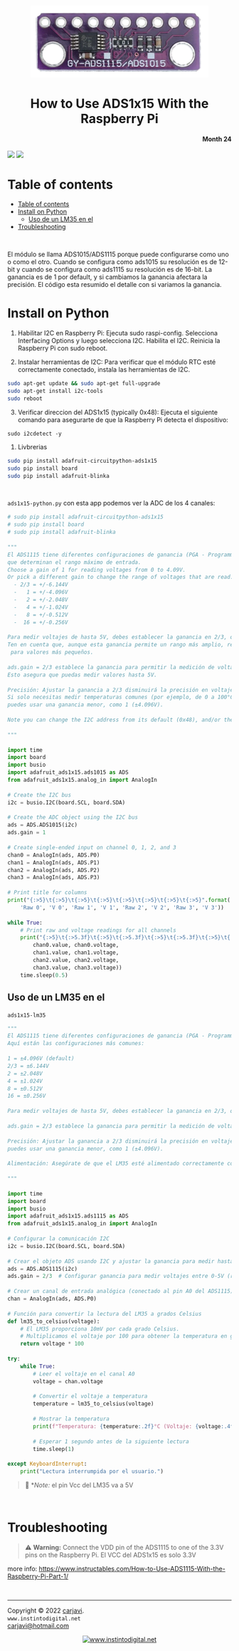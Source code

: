 <p align="center"><img src="./img/ads1x15.png" width="400"   alt=" " /></p>
<h1 align="center">How to Use ADS1x15 With the Raspberry Pi</h1> 
<h4 align="right">Month 24</h4>

<img src="https://img.shields.io/badge/OS-Linux%20GNU-yellowgreen">
<img src="https://img.shields.io/badge/Hardware-Raspberry%20ver%204-red">


<br>

# Table of contents
- [Table of contents](#table-of-contents)
- [Install on Python](#install-on-python)
  - [Uso de un LM35 en el](#uso-de-un-lm35-en-el)
- [Troubleshooting](#troubleshooting)

<br>

El módulo se llama ADS1015/ADS1115 porque puede configurarse como uno o como el otro. Cuando se configura como ads1015 su resolución es de 12-bit y cuando se configura como ads1115 su resolución es de 16-bit. La ganancia es de 1 por default, y si cambiamos la ganancia afectara la precisión. El código esta resumido el detalle con si variamos la ganancia. 


# Install on Python
1. Habilitar I2C en Raspberry Pi:
Ejecuta sudo raspi-config. Selecciona Interfacing Options y luego selecciona I2C. Habilita el I2C. Reinicia la Raspberry Pi con sudo reboot.

2. Instalar herramientas de I2C:
Para verificar que el módulo RTC esté correctamente conectado, instala las herramientas de I2C.
```bash
sudo apt-get update && sudo apt-get full-upgrade
sudo apt-get install i2c-tools
sudo reboot
```
3. Verificar direccion del ADS1x15 (typically 0x48):
Ejecuta el siguiente comando para asegurarte de que la Raspberry Pi detecta el dispositivo:
```
sudo i2cdetect -y 
```

1. Livbrerias 
```bash
sudo pip install adafruit-circuitpython-ads1x15
sudo pip install board
sudo pip install adafruit-blinka
```
<br>

```ads1x15-python.py``` con esta app podemos ver la ADC de los 4 canales:
```python
# sudo pip install adafruit-circuitpython-ads1x15
# sudo pip install board
# sudo pip install adafruit-blinka

"""
El ADS1115 tiene diferentes configuraciones de ganancia (PGA - Programmable Gain Amplifier) 
que determinan el rango máximo de entrada. 
Choose a gain of 1 for reading voltages from 0 to 4.09V.
Or pick a different gain to change the range of voltages that are read:
  - 2/3 = +/-6.144V
  -   1 = +/-4.096V
  -   2 = +/-2.048V
  -   4 = +/-1.024V
  -   8 = +/-0.512V
  -  16 = +/-0.256V

Para medir voltajes de hasta 5V, debes establecer la ganancia en 2/3, que te permitirá medir hasta ±6.144V. 
Ten en cuenta que, aunque esta ganancia permite un rango más amplio, reduce la resolución efectiva del ADC
 para valores más pequeños.

ads.gain = 2/3 establece la ganancia para permitir la medición de voltajes hasta ±6.144V. 
Esto asegura que puedas medir valores hasta 5V.

Precisión: Ajustar la ganancia a 2/3 disminuirá la precisión en voltajes más bajos. 
Si solo necesitas medir temperaturas comunes (por ejemplo, de 0 a 100°C), 
puedes usar una ganancia menor, como 1 (±4.096V).

Note you can change the I2C address from its default (0x48), and/or the I2C

"""

import time
import board
import busio
import adafruit_ads1x15.ads1015 as ADS
from adafruit_ads1x15.analog_in import AnalogIn

# Create the I2C bus
i2c = busio.I2C(board.SCL, board.SDA)

# Create the ADC object using the I2C bus
ads = ADS.ADS1015(i2c)
ads.gain = 1

# Create single-ended input on channel 0, 1, 2, and 3
chan0 = AnalogIn(ads, ADS.P0)
chan1 = AnalogIn(ads, ADS.P1)
chan2 = AnalogIn(ads, ADS.P2)
chan3 = AnalogIn(ads, ADS.P3)

# Print title for columns
print("{:>5}\t{:>5}\t{:>5}\t{:>5}\t{:>5}\t{:>5}\t{:>5}\t{:>5}".format(
    'Raw 0', 'V 0', 'Raw 1', 'V 1', 'Raw 2', 'V 2', 'Raw 3', 'V 3'))

while True:
    # Print raw and voltage readings for all channels
    print("{:>5}\t{:>5.3f}\t{:>5}\t{:>5.3f}\t{:>5}\t{:>5.3f}\t{:>5}\t{:>5.3f}".format(
        chan0.value, chan0.voltage, 
        chan1.value, chan1.voltage,
        chan2.value, chan2.voltage,
        chan3.value, chan3.voltage))
    time.sleep(0.5)

```

## Uso de un LM35 en el 

```ads1x15-lm35```

```python
"""
El ADS1115 tiene diferentes configuraciones de ganancia (PGA - Programmable Gain Amplifier) que determinan el rango máximo de entrada. 
Aquí están las configuraciones más comunes:

1 = ±4.096V (default)
2/3 = ±6.144V
2 = ±2.048V
4 = ±1.024V
8 = ±0.512V
16 = ±0.256V

Para medir voltajes de hasta 5V, debes establecer la ganancia en 2/3, que te permitirá medir hasta ±6.144V. Ten en cuenta que, aunque esta ganancia permite un rango más amplio, reduce la resolución efectiva del ADC para valores más pequeños.

ads.gain = 2/3 establece la ganancia para permitir la medición de voltajes hasta ±6.144V. Esto asegura que puedas medir valores hasta 5V.

Precisión: Ajustar la ganancia a 2/3 disminuirá la precisión en voltajes más bajos. Si solo necesitas medir temperaturas comunes (por ejemplo, de 0 a 100°C), 
puedes usar una ganancia menor, como 1 (±4.096V).

Alimentación: Asegúrate de que el LM35 esté alimentado correctamente con 5V

"""

import time
import board
import busio
import adafruit_ads1x15.ads1115 as ADS
from adafruit_ads1x15.analog_in import AnalogIn

# Configurar la comunicación I2C
i2c = busio.I2C(board.SCL, board.SDA)

# Crear el objeto ADS usando I2C y ajustar la ganancia para medir hasta 6.144V
ads = ADS.ADS1115(i2c)
ads.gain = 2/3  # Configurar ganancia para medir voltajes entre 0-5V (rango completo ±6.144V)

# Crear un canal de entrada analógica (conectado al pin A0 del ADS1115)
chan = AnalogIn(ads, ADS.P0)

# Función para convertir la lectura del LM35 a grados Celsius
def lm35_to_celsius(voltage):
    # El LM35 proporciona 10mV por cada grado Celsius.
    # Multiplicamos el voltaje por 100 para obtener la temperatura en grados Celsius.
    return voltage * 100

try:
    while True:
        # Leer el voltaje en el canal A0
        voltage = chan.voltage
        
        # Convertir el voltaje a temperatura
        temperature = lm35_to_celsius(voltage)
        
        # Mostrar la temperatura
        print(f"Temperatura: {temperature:.2f}°C (Voltaje: {voltage:.4f} V)")
        
        # Esperar 1 segundo antes de la siguiente lectura
        time.sleep(1)

except KeyboardInterrupt:
    print("Lectura interrumpida por el usuario.")

```

> :memo: **Note:* el pin Vcc del LM35 va a 5V



<br>

# Troubleshooting
> :warning: **Warning:** Connect the VDD pin of the ADS1115 to one of the 3.3V pins on the Raspberry Pi. El VCC del ADS1x15 es solo 3.3V


more info: https://www.instructables.com/How-to-Use-ADS1115-With-the-Raspberry-Pi-Part-1/

<br>

---
Copyright &copy; 2022 [carjavi](https://github.com/carjavi). <br>
```www.instintodigital.net``` <br>
carjavi@hotmail.com <br>
<p align="center">
    <a href="https://instintodigital.net/" target="_blank"><img src="./img/developer.png" height="100" alt="www.instintodigital.net"></a>
</p>



